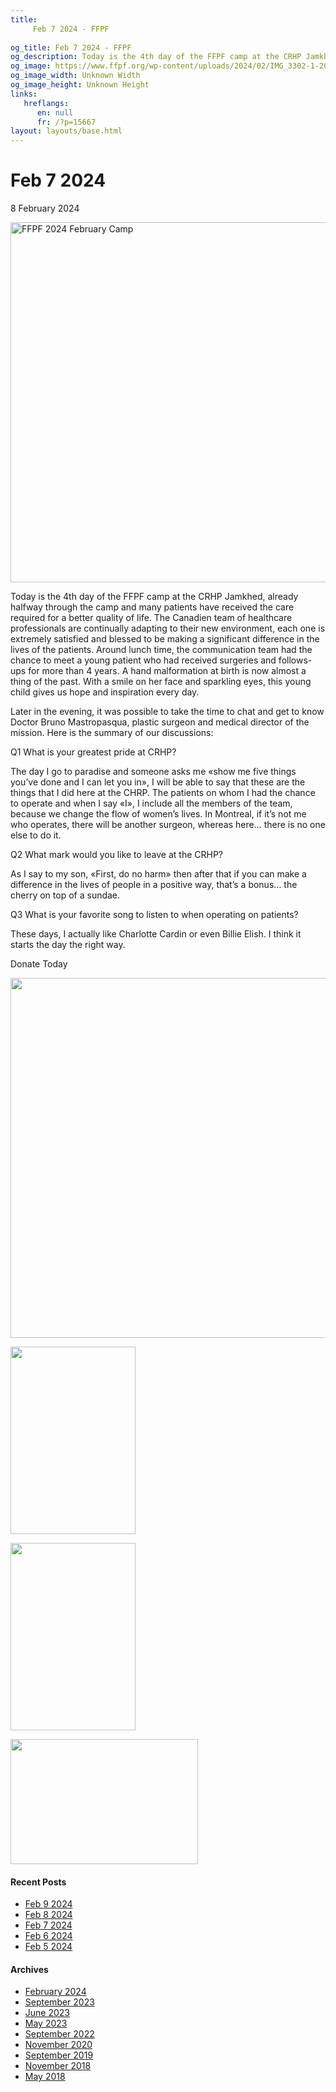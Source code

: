 ```yaml
---
title: 
     Feb 7 2024 - FFPF
    
og_title: Feb 7 2024 - FFPF
og_description: Today is the 4th day of the FFPF camp at the CRHP Jamkhed, already halfway through the camp and many patients have received the care required for a better quality of life. The Canadien team of healthcare professionals are continually adapting to their new environment, each one is extremely satisfied and blessed to be making
og_image: https://www.ffpf.org/wp-content/uploads/2024/02/IMG_3302-1-200x300.jpeg
og_image_width: Unknown Width
og_image_height: Unknown Height
links:
   hreflangs:
      en: null
      fr: /?p=15667
layout: layouts/base.html
---
```



#  Feb 7 2024

8 February 2024

<img src='/wp-content/uploads/2024/02/1-1024x576.webp' width='1024'
height='576' alt='FFPF 2024 February Camp' />

Today is the 4th day of the FFPF camp at the CRHP Jamkhed, already halfway
through the camp and many patients have received the care required for a
better quality of life. The Canadien team of healthcare professionals are
continually adapting to their new environment, each one is extremely satisfied
and blessed to be making a significant difference in the lives of the
patients. Around lunch time, the communication team had the chance to meet a
young patient who had received surgeries and follows-ups for more than 4
years. A hand malformation at birth is now almost a thing of the past. With a
smile on her face and sparkling eyes, this young child gives us hope and
inspiration every day.

Later in the evening, it was possible to take the time to chat and get to know
Doctor Bruno Mastropasqua, plastic surgeon and medical director of the
mission. Here is the summary of our discussions:

Q1 What is your greatest pride at CRHP?

The day I go to paradise and someone asks me «show me five things you’ve done
and I can let you in», I will be able to say that these are the things that I
did here at the CHRP. The patients on whom I had the chance to operate and
when I say «I», I include all the members of the team, because we change the
flow of women’s lives. In Montreal, if it’s not me who operates, there will be
another surgeon, whereas here… there is no one else to do it.

Q2 What mark would you like to leave at the CRHP?

As I say to my son, «First, do no harm» then after that if you can make a
difference in the lives of people in a positive way, that’s a bonus… the
cherry on top of a sundae.

Q3 What is your favorite song to listen to when operating on patients?

These days, I actually like Charlotte Cardin or even Billie Elish. I think it
starts the day the right way.

Donate Today

<img src='/wp-content/uploads/2024/02/13-1024x576.webp' width='1024'
height='576' />

[ <img src='/wp-content/uploads/2024/02/IMG_3206-1-200x300.webp' width='200'
height='300' /> ](img_3206-2/)

[ <img src='/wp-content/uploads/2024/02/IMG_3302-1-200x300.webp' width='200'
height='300' /> ](img_3302-2/)

[ <img src='/wp-content/uploads/2024/02/IMG_3194-1-300x200.webp' width='300'
height='200' /> ](img_3194-2/)

  

####  Recent Posts

  * [ Feb 9 2024 ]( /en/article/2024/02/09/feb-9-2024/)
  * [ Feb 8 2024 ]( /en/article/2024/02/08/feb-8-2024/)
  * [ Feb 7 2024 ]( /en/article/2024/02/07/feb-7-2024/)
  * [ Feb 6 2024 ]( /en/article/2024/02/06/feb-6-2024/)
  * [ Feb 5 2024 ]( /en/article/2024/02/05/feb-5-2024/)

####  Archives

  * [ February 2024 ](/)
  * [ September 2023 ]( /en/article/2023/09/)
  * [ June 2023 ]( /en/article/2023/06/)
  * [ May 2023 ]( /en/article/2023/05/)
  * [ September 2022 ]( /en/article/2022/09/)
  * [ November 2020 ]( /en/article/2020/11/)
  * [ September 2019 ]( /en/article/2019/09/)
  * [ November 2018 ]( /en/article/2018/11/)
  * [ May 2018 ]( /en/article/2018/05/)



